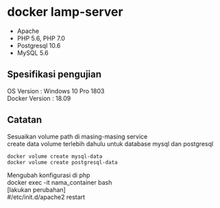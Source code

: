 # docker lamp-server
- Apache  
- PHP 5.6, PHP 7.0  
- Postgresql 10.6  
- MySQL 5.6  

## Spesifikasi pengujian
OS Version : Windows 10 Pro 1803  
Docker Version : 18.09

## Catatan
Sesuaikan volume path di masing-masing service  
create data volume terlebih dahulu untuk database mysql dan postgresql  
```
docker volume create mysql-data  
docker volume create postgresql-data  
```  
  
Mengubah konfigurasi di php  
docker exec -it nama_container bash  
[lakukan perubahan]  
#/etc/init.d/apache2 restart  
